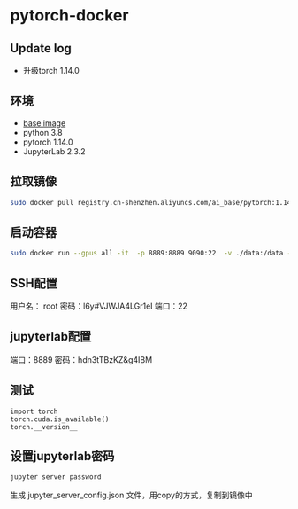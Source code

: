 # pytorch-docker

## Update log
- 升级torch 1.14.0

## 环境
- [base image](https://docs.nvidia.com/deeplearning/frameworks/pytorch-release-notes/rel-23-02.html#rel-23-02)
- python 3.8
- pytorch 1.14.0
- JupyterLab 2.3.2

## 拉取镜像
```bash
sudo docker pull registry.cn-shenzhen.aliyuncs.com/ai_base/pytorch:1.14.0
```

## 启动容器
```bash
sudo docker run --gpus all -it  -p 8889:8889 9090:22  -v ./data:/data --rm registry.cn-shenzhen.aliyuncs.com/ai_base/pytorch:pytorch:1.14.0
```

## SSH配置
用户名： root
密码：l6y#VJWJA4LGr1eI
端口：22

## jupyterlab配置
端口：8889
密码：hdn3tTBzKZ&g4IBM


## 测试
```vim
import torch
torch.cuda.is_available()
torch.__version__
```


## 设置jupyterlab密码
```bash
jupyter server password
```
生成 jupyter_server_config.json 文件，用copy的方式，复制到镜像中